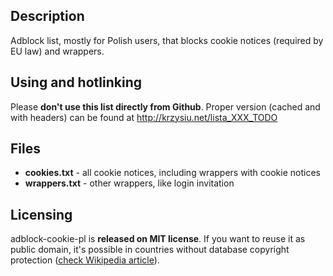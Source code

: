 Description
-----------
Adblock list, mostly for Polish users, that blocks cookie notices (required by EU law) and wrappers.

Using and hotlinking
--------------------
Please **don't use this list directly from Github**. Proper version (cached and with headers) can be found at http://krzysiu.net/lista_XXX_TODO

Files
-----
* **cookies.txt** - all cookie notices, including wrappers with cookie notices
* **wrappers.txt** - other wrappers, like login invitation

Licensing
---------
adblock-cookie-pl is **released on MIT license**. If you want to reuse it as public domain, it's possible in countries without database copyright protection ([check Wikipedia article](http://en.wikipedia.org/wiki/Database_right)).
